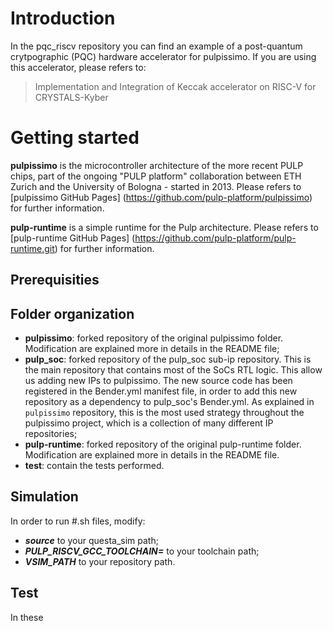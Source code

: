 # Introduction

In the pqc_riscv repository you can find an example of a post-quantum crytpographic (PQC) hardware accelerator for pulpissimo. 
If you are using this accelerator, please refers to:

> Implementation and Integration of Keccak accelerator on RISC-V for CRYSTALS-Kyber


# Getting started
**pulpissimo** is the microcontroller architecture of the more recent PULP chips, part of the ongoing "PULP platform" collaboration between ETH Zurich and the University of Bologna - started in 2013. Please refers to [pulpissimo GitHub Pages] (https://github.com/pulp-platform/pulpissimo) for further information. 

**pulp-runtime** is a simple runtime for the Pulp architecture. Please refers to [pulp-runtime GitHub Pages] (https://github.com/pulp-platform/pulp-runtime.git) for further information. 

## Prerequisities



## Folder organization
- **pulpissimo**: forked repository of the original pulpissimo folder. Modification are explained more in details in the README file;
- **pulp_soc**: forked repository of the pulp_soc sub-ip repository. This is the main repository that contains most of the SoCs RTL logic. This allow us adding new IPs to pulpissimo. The new source code has been registered in the Bender.yml manifest file, in order to add this new repository as a dependency to pulp_soc's Bender.yml. As explained in `pulpissimo` repository, this is the most used strategy throughout the pulpissimo project, which is a collection of many different IP repositories;
- **pulp-runtime**: forked repository of the original pulp-runtime folder. Modification are explained more in details in the README file. 
- **test**: contain the tests performed.

## Simulation
In order to run #.sh files, modify:
- ***source*** to your questa_sim path; 
- ***PULP_RISCV_GCC_TOOLCHAIN=*** to your toolchain path;
- ***VSIM_PATH*** to your repository path.

## Test
In these 
